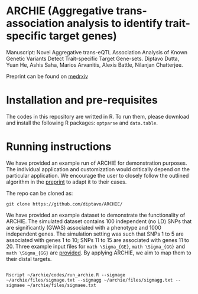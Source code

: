 # ARCHIE (Aggregative trans-association analysis to identify trait-specific target genes)
Manuscript: Novel Aggregative trans-eQTL Association Analysis of Known Genetic Variants Detect Trait-specific Target Gene-sets. Diptavo Dutta, Yuan He, Ashis Saha, Marios Arvanitis, Alexis Battle, Nilanjan Chatterjee.

Preprint can be found on [medrxiv](https://www.medrxiv.org/content/10.1101/2020.09.29.20204388v2)

# Installation and pre-requisites
The codes in this repository are writted in R. To run them, please download and install the following R packages: `optparse` and `data.table`.

# Running instructions

We have provided an example run of ARCHIE for demonstration purposes. The individual application and customization would critically depend on the particular application. We encourage the user to closely follow the outlined algorithm in the [preprint](https://www.medrxiv.org/content/10.1101/2020.09.29.20204388v2) to adapt it to their cases.

The repo can be cloned as:
```
git clone https://github.com/diptavo/ARCHIE/
```
We have provided an example dataset to demonstrate the functionality of ARCHIE. The simulated dataset contains 100 independent (no LD) SNPs that are significantly (GWAS) associated with a phenotype and 1000 independent genes. The simulation setting was such that SNPs 1 to 5 are associated with genes 1 to 10; SNPs 11 to 15 are associated with genes 11 to 20. Three example input files for `math \Sigma_{GE}`, `math \Sigma_{GG}` and `math \Sigma_{GG}` are [provided](https://github.com/diptavo/ARCHIE/files/).
By applying ARCHIE, we aim to map them to their distal targets.

```shell

Rscript ~/archie/codes/run_archie.R --sigmage ~/archie/files/sigmage.txt --sigmagg ~/archie/files/sigmagg.txt --sigmaee ~/archie/files/sigmaee.txt

```
